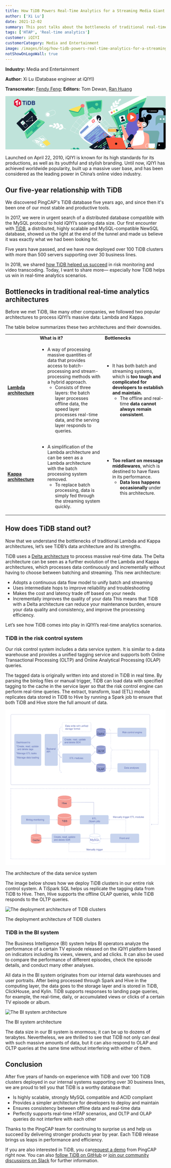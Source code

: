 ```yaml
---
title: How TiDB Powers Real-Time Analytics for a Streaming Media Giant 
author: ['Xi Lu']
date: 2021-12-02
summary: This post talks about the bottlenecks of traditional real-time analytics architectures and how TiDB helps iQIYI succeed in real-time analytics scenarios. 
tags: ['HTAP', 'Real-time analytics']
customer: iQIYI
customerCategory: Media and Entertainment 
image: /images/blog/how-tidb-powers-real-time-analytics-for-a-streaming-media-giant.png
notShowOnLogoWall: true
---
```


**Industry:** Media and Entertainment

**Author:** Xi Lu (Database engineer at iQIYI)

**Transcreator:** [Fendy Feng](https://github.com/septemberfd); **Editors:** Tom Dewan, [Ran Huang](https://github.com/ran-huang)

![How TiDB Powers Real-Time Analytics for a Streaming Media Giant](media/how-tidb-powers-real-time-analytics-for-a-streaming-media-giant.png)

Launched on April 22, 2010, iQIYI is known for its high standards for its productions, as well as its youthful and stylish branding. Until now, iQIYI has achieved worldwide popularity, built up a massive user base, and has been considered as the leading power in China’s online video industry.

## Our five-year relationship with TiDB

We discovered PingCAP's TiDB database five years ago, and since then it's been one of our most stable and productive tools. 

In 2017, we were in urgent search of a distributed database compatible with the MySQL protocol to hold iQIYI’s soaring data size. Our first encounter with [TiDB](https://docs.pingcap.com/tidb/stable), a distributed, highly scalable and MySQL-compatible NewSQL database, showed us the light at the end of the tunnel and made us believe it was exactly what we had been looking for. 

Five years have passed, and we have now deployed over 100 TiDB clusters with more than 500 servers supporting over 30 business lines. 

In 2018, we shared [how TiDB helped us succeed](https://pingcap.com/case-studies/tidb-in-iqiyi) in risk monitoring and video transcoding. Today, I want to share more— especially how TiDB helps us win in real-time analytics scenarios. 

## Bottlenecks in traditional real-time analytics architectures

Before we met TiDB, like many other companies, we followed two popular architectures to process iQIYI’s massive data: Lambda and Kappa. 

The table below summarizes these two architectures and their downsides.

<table>
  <tr>
   <td>
   </td>
   <td><strong>What is it?</strong>
   </td>
   <td><strong>Bottlenecks</strong>
   </td>
  </tr>
  <tr>
   <td><strong><a href="https://en.wikipedia.org/wiki/Lambda_architecture">Lambda architecture</a></strong>
   </td>
   <td>
<ul>

<li>
A way of processing massive quantities of data that provides access to batch-processing and stream-processing methods with a hybrid approach. 
<ul>

<li>
Consists of three layers: the batch layer processes offline data, the speed layer processes real-time data, and the serving layer responds to queries. 
</li>
</ul>
</li>
</ul>
   </td>
   <td>
<ul>

<li>
It has both batch and streaming systems, which is <strong>too tough and complicated for developers to establish and maintain.</strong>
<ul>

<li>
The offline and real-time <strong>data</strong> <strong>cannot always remain consistent</strong>. 
</li>
</ul>
</li>
</ul>
   </td>
  </tr>
  <tr>
   <td><strong><a href="https://www.oreilly.com/radar/questioning-the-lambda-architecture/">Kappa architecture</a></strong>
   </td>
   <td>
<ul>

<li>
A simplification of the Lambda architecture and can be seen as a Lambda architecture with the batch processing system removed. 
<ul>

<li>
To replace batch processing, data is simply fed through the streaming system quickly. 
</li>
</ul>
</li>
</ul>
   </td>
   <td>
<ul>

<li>
<strong>Too reliant on message middlewares</strong>, which is destined to have flaws in its performance. 
<ul>

<li>
<strong>Data loss happens</strong> <strong>occasionally</strong> under this architecture.
</li>
</ul>
</li>
</ul>
   </td>
  </tr>
</table>

## How does TiDB stand out?

Now that we understand the bottlenecks of traditional Lambda and Kappa architectures, let’s see TiDB’s data architecture and its strengths. 

TiDB uses a [Delta architecture](https://www.thedigitaltalk.com/blog/2019-9-introduction-to-delta-architecture/) to process massive real-time data. The Delta architecture can be seen as a further evolution of the Lambda and Kappa architectures, which processes data continuously and incrementally without having to choose between batching and streaming. This new architecture:

* Adopts a continuous data flow model to unify batch and streaming
* Uses intermediate hops to improve reliability and troubleshooting
* Makes the cost and latency trade off based on your needs
* Incrementally improves the quality of your data
This means that TiDB with a Delta architecture can reduce your maintenance burden, ensure your data quality and consistency, and improve the processing efficiency.

Let’s see how TiDB comes into play in iQIYI’s real-time analytics scenarios. 

### TiDB in the risk control system

Our risk control system includes a data service system. It is similar to a data warehouse and provides a unified tagging service and supports both Online Transactional Processing (OLTP) and Online Analytical Processing (OLAP) queries. 

The tagged data is originally written into and stored in TiDB in real time. By parsing the binlog files or manual trigger, TiDB can load data with specified tagging to the cache in the service layer so that the risk control engine can perform real-time queries. The extract, transform, load (ETL) module replicates data stored in TiDB to Hive by running a Spark job to ensure that both TiDB and Hive store the full amount of data. 

![The architecture of the data service system](media/architecture-of-data-service-system.jpg)

The architecture of the data service system

The image below shows how we deploy TiDB clusters in our entire risk control system. A TiSpark SQL helps us replicate the tagging data from TiDB to Hive. Then, Hive supports the offline OLAP queries, while TiDB responds to the OLTP queries.  

![The deployment architecture of TiDB clusters](images/deployment-architecture-of-tidb-clusters.jpg)

The deployment architecture of TiDB clusters

### TiDB in the BI system 

The Business Intelligence (BI) system helps BI operators analyze the performance of a certain TV episode released on the iQIYI platform based on indicators including its views, viewers, and ad clicks. It can also be used to compare the performance of different episodes, check the episode details, and conduct many other analyses. 

All data in the BI system originates from our internal data warehouses and user portraits. After being processed through Spark and Hive in the computing layer, the data goes to the storage layer and is stored in TiDB, ClickHouse, and Kylin. TiDB supports responses to landing page queries, for example, the real-time, daily, or accumulated views or clicks of a certain TV episode or album.

![The BI system architecture](images/bi-system-architecture.jpg)

The BI system architecture

The data size in our BI system is enormous; it can be up to dozens of terabytes. Nevertheless, we are thrilled to see that TiDB not only can deal with such massive amounts of data, but it can also respond to OLAP and OLTP queries at the same time without interfering with either of them.  

## Conclusion

After five years of hands-on experience with TiDB and over 100 TiDB clusters deployed in our internal systems supporting over 30 business lines, we are proud to tell you that TiDB is a worthy database that:

* Is highly scalable, strongly MySQL compatible and ACID compliant
* Provides a simpler architecture for developers to deploy and maintain
* Ensures consistency between offline data and real-time data
* Perfectly supports real-time HTAP scenarios, and OLTP and OLAP queries do not interfere with each other 

Thanks to the PingCAP team for continuing to surprise us and help us succeed by delivering stronger products year by year. Each TiDB release brings us leaps in performance and efficiency. 

If you are also interested in TiDB, you can[request a demo](https://en.pingcap.com/contact-us/?_ga=2.26006143.375886924.1636296970-365976877.1630559498) from PingCAP right now. You can also [follow TiDB on GitHub](https://github.com/pingcap/tidb) or [join our community discussions on Slack](https://slack.tidb.io/invite?team=tidb-community&channel=everyone&ref=pingcap-blog) for further information. 
